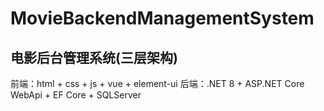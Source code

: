 # MovieBackendManagementSystem
## 电影后台管理系统(三层架构)
前端：html + css + js + vue + element-ui
后端：.NET 8 + ASP.NET Core WebApi + EF Core + SQLServer
